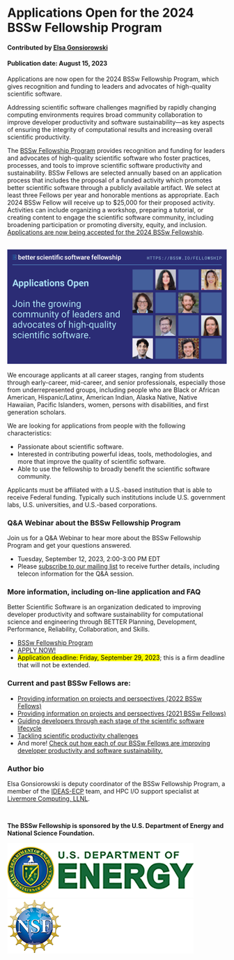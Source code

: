 # Applications Open for the 2024 BSSw Fellowship Program

#### Contributed by [Elsa Gonsiorowski](https://github.com/gonsie "Elsa Gonsiorowski's GitHub Profile")

#### Publication date: August 15, 2023

Applications are now open for the 2024 BSSw Fellowship Program, which gives recognition and funding to leaders and advocates of high-quality scientific software.

Addressing scientific software challenges magnified by rapidly changing computing environments requires broad community collaboration to improve developer productivity and software sustainability—as key aspects of ensuring the integrity of computational results and increasing overall scientific productivity.

The [BSSw Fellowship Program](https://bssw.io/fellowship) provides recognition and funding for leaders and advocates of high-quality scientific software who foster practices, processes, and tools to improve scientific software productivity and sustainability.
BSSw Fellows are selected annually based on an application process that includes the proposal of a funded activity which promotes better scientific software through a publicly available artifact.
We select at least three Fellows per year and honorable mentions as appropriate.
Each 2024 BSSw Fellow will receive up to $25,000 for their proposed activity.
Activities can include organizing a workshop, preparing a tutorial, or creating content to engage the scientific software community, including broadening participation or promoting diversity, equity, and inclusion.
[Applications are now being accepted for the 2024 BSSw Fellowship](https://bssw.io/pages/apply-for-the-bssw-fellowship-program).

<br>

<img src='../../images/Blog_2308_Fellows.png'/>

<br>


We encourage applicants at all career stages, ranging from students through early-career, mid-career, and senior professionals, especially those from underrepresented groups, including people who are Black or African American, Hispanic/Latinx, American Indian, Alaska Native, Native Hawaiian, Pacific Islanders, women, persons with disabilities, and first generation scholars.
<!-- We encourage diverse applicants at all career stages—ranging from students through early-career, mid-career, and senior professionals—from throughout the computational science and enginnering (CSE) and software communities.  -->
We are looking for applications from people with the following characteristics:

* Passionate about scientific software.
* Interested in contributing powerful ideas, tools, methodologies, and more that improve the quality of scientific software.
* Able to use the fellowship to broadly benefit the scientific software community.

Applicants must be affiliated with a U.S.-based institution that is able to receive Federal funding.  Typically such institutions include U.S. government labs, U.S. universities, and U.S.-based corporations.

### Q&A Webinar about the BSSw Fellowship Program

Join us for a Q&A Webinar to hear more about the BSSw Fellowship Program and get your questions answered.
- Tuesday, September 12, 2023, 2:00-3:00 PM EDT
- Please [subscribe to our mailing list](https://bssw.io/pages/receive-our-email-digest) to receive further details, including telecon information for the Q&A session.

### More information, including on-line application and FAQ

Better Scientific Software is an organization dedicated to improving developer productivity and software sustainability for computational science and engineering through BETTER Planning, Development, Performance, Reliability, Collaboration, and Skills.

- [BSSw Fellowship Program](https://bssw.io/fellowship)
- [APPLY NOW!](https://bssw.io/pages/apply-for-the-bssw-fellowship-program)
- <mark>Application deadline: Friday, September 29, 2023</mark>; this is a firm deadline that will not be extended.

### Current and past BSSw Fellows are:

- [Providing information on projects and perspectives (2022 BSSw Fellows)](https://bssw.io/blog_posts/2022-bssw-fellows-projects-and-perspectives)
- [Providing information on projects and perspectives (2021 BSSw Fellows)](https://bssw.io/blog_posts/2021-bssw-fellows-projects-and-perspectives)
- [Guiding developers through each stage of the scientific software lifecycle](https://bssw.io/blog_posts/2019-bssw-fellows-guide-developers-through-each-stage-of-the-scientific-software-lifecycle)
- [Tackling scientific productivity challenges](https://bssw.io/blog_posts/2018-bssw-fellows-tackle-scientific-productivity-challenges)
- And more!  [Check out how each of our BSSw Fellows are improving developer productivity and software sustainability.](https://bssw.io/pages/meet-our-fellows)

### Author bio
Elsa Gonsiorowski is deputy coordinator of the BSSw Fellowship Program, a member of the [IDEAS-ECP](https://ideas-productivity.org/ideas-ecp) team, and HPC I/O support specialist at [Livermore Computing, LLNL](https://hpc.llnl.gov/about-us).

<br> 

**The BSSw Fellowship is sponsored by the U.S. Department of Energy and National Science Foundation.**

<div class='fellow'>
<div class='img_div'>
  <img src='../../images/Logo_DOE_Unofficial_Sm.png' class='logo' />
</div>

<div class='img_div'>
  <img src='../../images/Logo_NSF_4ColorB_Sm.png' class='logo' />
</div>
</div>

<!---
Publish: yes
Pinned: no
Topics: Funding sources and programs, projects and organizations
RSS update: 2023-08-15
OpenGraph image: Blog_2308_Fellows.png
--->
